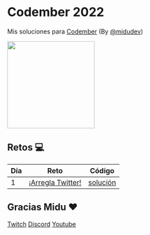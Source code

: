 # Codember 2022
Mis soluciones para [Codember](https://codember.dev/) (By [@midudev](https://twitter.com/midudev))


<img src="https://user-images.githubusercontent.com/78381898/201253554-276086ac-7c28-43d6-a9cc-f2e7d80e4ab2.png" height="200" />

## Retos :computer:

| Día | Reto                                                                               | Código                       |
| --- | ---------------------------------------------------------------------------------- | ---------------------------- |
| 1   | [¡Arregla Twitter!](./src/challenge01/README.md)                  | [solución](./src/challenge01/index.js) |


## Gracias Midu :heart:

[Twitch](https://twitch.tv/midudev) [Discord](https://discord.gg/midudev) [Youtube](https://youtube.com/midudev)
